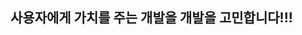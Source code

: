 ## 사용자에게 가치를 주는 개발을 개발을 고민합니다!!!

<!--
[ ! [solved.ac.프로필] (http: //mazassumnida.wtf/api/v2/generate_badge?boj=jaxhx3xx) ]
**jaxhx3xx/jaxhx3xx** is a ✨ _special_ ✨ repository because its `README.md` (this file) appears on your GitHub profile.

Here are some ideas to get you started:

- 🔭 I’m currently working on ...
- 🌱 I’m currently learning ...
- 👯 I’m looking to collaborate on ...
- 🤔 I’m looking for help with ...
- 💬 Ask me about ...
- 📫 How to reach me: ...
- 😄 Pronouns: ...
- ⚡ Fun fact: ...
-->
